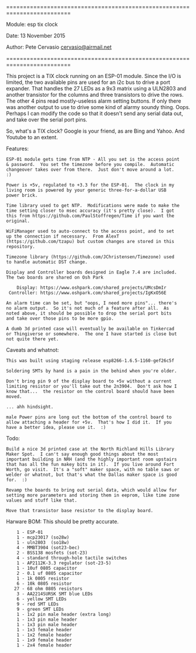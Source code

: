 =========================================================================

Module: esp tix clock

Date: 13 November 2015

Author: Pete Cervasio <cervasio@airmail.net>

=========================================================================

This project is a TIX clock running on an ESP-01 module.  Since the I/O
is limited, the two available pins are used for an i2c bus to drive a
port expander.  That handles the 27 LEDs as a 9x3 matrix using a ULN2803
and another transistor for the columns and three transistors to drive
the rows.  The other 4 pins read mostly-useless alarm setting buttons.
If only there was another output to use to drive some kind of alarmy
soundy thing.  Oops.  Perhaps I can modify the code so that it doesn't
send any serial data out, and take over the serial port pins.

So, what's a TIX clock?  Google is your friend, as are Bing and Yahoo.
And Youtube to an extent.

Features:

    ESP-01 module gets time from NTP - All you set is the access point
    & password.  You set the timezone before you compile.  Automatic
    changeover takes over from there.  Just don't move around a lot.
    :)

    Power is +5v, regulated to +3.3 for the ESP-01.  The clock in my
    living room is powered by your generic three-for-a-dollar USB
    power brick.

    Time library used to get NTP.  Modifications were made to make the
    time setting closer to msec accuracy (it's pretty close).  I got
    this from https://github.com/PaulStoffregen/Time if you want the
    original.

    WiFiManager used to auto-connect to the access point, and to set
    up the connection if necessary.  From AlexT
    (https://github.com/tzapu) but custom changes are stored in this
    repository.

    Timezone library (https://github.com/JChristensen/Timezone) used
    to handle automatic DST change.

    Display and Controller boards designed in Eagle 7.4 are included.
    The two boards are shared on Osh Park

        Display: https://www.oshpark.com/shared_projects/UMcsDmIr
     Controller: https://www.oshpark.com/shared_projects/IgKxO56E

    An alarm time can be set, but "oops, I need more pins"... there's
    no alarm output.  So it's not much of a feature after all.  As
	noted above, it should be possible to drop the serial port bits
	and take over those pins to be more gpio.

    A dumb 3d printed case will eventually be available on Tinkercad
    or Thingiverse or somewhere.  The one I have started is close but
    not quite there yet.

Caveats and whatnot:

    This was built using staging release esp8266-1.6.5-1160-gef26c5f

    Soldering SMTs by hand is a pain in the behind when you're older.

    Don't bring pin 9 of the display board to +5v without a current
    limiting resistor or you'll take out the 2n3904.  Don't ask how I
    know that...  the resistor on the control board should have been
    moved.
    
    ... ahh hindsight.

    male Power pins are long out the bottom of the control board to
    allow attaching a header for +5v.  That's how I did it.  If you
    have a better idea, please use it.  :)

Todo:

    Build a nice 3d printed case at the North Richland Hills Library
    Maker Spot.  I can't say enough good things about the most
    important building in NRH (and the highly important room upstairs
    that has all the fun makey bits in it).  If you live around Fort
    Worth, go visit.  It's a "soft" maker space, with no table saws or
    welder or whatnot, but that's what the Dallas maker space is good
    for.  :)

    Revamp the boards to bring out serial data, which would allow for
    setting more parameters and storing them in eeprom, like time zone
    values and stuff like that.

    Move that transistor base resistor to the display board.

Harware BOM:  This should be pretty accurate.

        1 - ESP-01
        1 - mcp23017 (so28w)
        1 - uln2803  (so18w)
        4 - MMBT3904 (sot23-bec)
        2 - BSS138 mosfets (sot-23)
        4 - standard through-hole tactile switches
        1 - AP2112K-3.3 regulator (sot-23-5)
        1 - 10uf 0805 capacitor
        2 - 0.1 uf 0805 capacitor
        1 - 1k 0805 resistor
        6 - 10k 0805 resistor
       27 - 68 ohm 0805 resistors
        3 - AA2214SURSK SMT blue LEDs
        6 - yellow SMT LEDs
        9 - red SMT LEDs
        9 - green SMT LEDs
        1 - 1x2 pin male header (extra long) 
        1 - 1x3 pin male header
        1 - 1x3 pin male header
        1 - 1x3 female header
        1 - 1x2 female header
        1 - 1x9 female header
        1 - 2x4 female header

